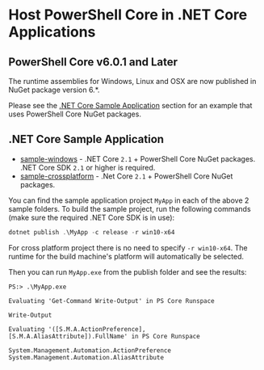 # Host PowerShell Core in .NET Core Applications

## PowerShell Core v6.0.1 and Later

The runtime assemblies for Windows, Linux and OSX are now published in NuGet package version 6.*.

Please see the [.NET Core Sample Application](#net-core-sample-application) section for an example that uses PowerShell Core NuGet packages.

[CorePsAssemblyLoadContext.cs]: https://docs.microsoft.com/dotnet/api/system.management.automation.powershellassemblyloadcontextinitializer.setpowershellassemblyloadcontext
[Resolving]: https://github.com/dotnet/corefx/blob/d6678e9653defe3cdfff26b2ff62135b6b22c77f/src/System.Runtime.Loader/ref/System.Runtime.Loader.cs#L38
## .NET Core Sample Application

- [sample-windows](./sample-windows) - .NET Core `2.1` + PowerShell Core NuGet packages.
  .NET Core SDK `2.1` or higher is required.
- [sample-crossplatform](./sample-crossplatform) - .Net Core `2.1` + PowerShell Core NuGet packages.

You can find the sample application project `MyApp` in each of the above 2 sample folders.
To build the sample project, run the following commands (make sure the required .NET Core SDK is in use):

```powershell
dotnet publish .\MyApp -c release -r win10-x64
```

For cross platform project there is no need to specify `-r win10-x64`.
The runtime for the build machine's platform will automatically be selected.

Then you can run `MyApp.exe` from the publish folder and see the results:

```none
PS:> .\MyApp.exe

Evaluating 'Get-Command Write-Output' in PS Core Runspace

Write-Output

Evaluating '([S.M.A.ActionPreference], [S.M.A.AliasAttribute]).FullName' in PS Core Runspace

System.Management.Automation.ActionPreference
System.Management.Automation.AliasAttribute
```
